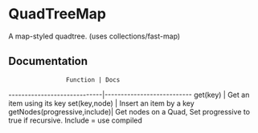 # QuadTreeMap
A map-styled quadtree. (uses collections/fast-map)


## Documentation

                    Function | Docs 
-----------------------------|---------------------------
get(key)                     |  Get an item using its key
set(key,node)                |  Insert an item by a key
getNodes(progressive,include)|  Get nodes on a Quad, Set progressive to true if recursive. Include = use compiled
